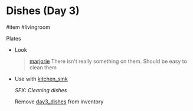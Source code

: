 # Dishes (Day 3)

#item #livingroom 

Plates

- Look

  > [marjorie](characters/marjorie.md)
  > There isn't really something on them. Should be easy to clean them

- Use with [kitchen_sink](items/kitchen_sink.md)

  *SFX: Cleaning dishes*

  Remove [day3_dishes](items/day3_dishes.md) from inventory